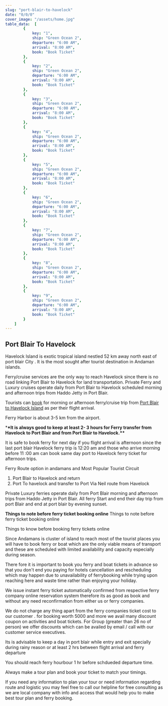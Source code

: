 ```yaml
---
slug: "port-blair-to-havelock"
date: "0/0/0"
cover_image: "/assets/home.jpg"
table_data:  [
		{
			key: "1",
			ship: "Green Ocean 2",
			departure: "6:00 AM",
			arrival: "8:00 AM",
			book: "Book Ticket"
		},
		{
			key: "2",
			ship: "Green Ocean 2",
			departure: "6:00 AM",
			arrival: "8:00 AM",
			book: "Book Ticket"
		},
		{
			key: "3",
			ship: "Green Ocean 2",
			departure: "6:00 AM",
			arrival: "8:00 AM",
			book: "Book Ticket"
		},
		{
			key: "4",
			ship: "Green Ocean 2",
			departure: "6:00 AM",
			arrival: "8:00 AM",
			book: "Book Ticket"
		},
		{
			key: "5",
			ship: "Green Ocean 2",
			departure: "6:00 AM",
			arrival: "8:00 AM",
			book: "Book Ticket"
		},
		{
			key: "6",
			ship: "Green Ocean 2",
			departure: "6:00 AM",
			arrival: "8:00 AM",
			book: "Book Ticket"
		},
		{
			key: "7",
			ship: "Green Ocean 2",
			departure: "6:00 AM",
			arrival: "8:00 AM",
			book: "Book Ticket"
		},
		{
			key: "8",
			ship: "Green Ocean 2",
			departure: "6:00 AM",
			arrival: "8:00 AM",
			book: "Book Ticket"
		},
		{
			key: "9",
			ship: "Green Ocean 2",
			departure: "6:00 AM",
			arrival: "8:00 AM",
			book: "Book Ticket"
		}
	]
---
```


## Port Blair To Havelock

Havelock Island is exotic tropical island nestled 52 km away north east of port
blair City . It is the most sought after tourist destination in Andaman islands.

Ferry/cruise services are the only way to reach Havelock since there is no road
linking Port Blair to Havelock for land transportation. Private Ferry and Luxury
cruises operate daily from Port Blair to Havelock scheduled morning and
afternoon trips from Haddo Jetty in Port Blair.

Tourists can [book](https://ferrybooking.in/book/ferry-booking.php) for morning
or afternoon ferry/cruise trip from
[Port Blair to Havelock Island](https://ferrybooking.in/book/ferry-booking.php)
as per their flight arrival.

Ferry Harbor is about 3-5 km from the airport.

\***\*It is always good to keep at least 2- 3 hours for Ferry transfer from
Havelock to Port Blair and from Port Blair to Havelock.\*\***

It is safe to book ferry for next day if you flight arrival is afternoon since
the last port blair Havelock ferry trip is 12:20 am and those who arrive morning
before 11 :00 am can book same day port to Havelock ferry ticket for afternoon
trips.

Ferry Route option in andamans and Most Popular Tourist Circuit

1.  Port Blair to Havelock and return
2.  Port To havelock and transfer to Port Via Neil route from Havelock

Private Luxury ferries operate daily from Port Blair morning and afternoon trips
from Haddo Jetty in Port Blair. All ferry Start and end their day trip from port
Blair and end at port blair by evening sunset.

**Things to note before ferry ticket booking online** Things to note before
ferry ticket booking online

Things to know before booking ferry tickets online

Since Andamans is cluster of island to reach most of the tourist places you will
have to book ferry or boat which are the only viable means of transport and
these are scheduled with limited availability and capacity especially during
season.

There fore it is important to book you ferry and boat tickets in advance so that
you don't end you paying for hotels cancellation and rescheduling which may
happen due to unavailability of ferrybooking while trying upon reaching here and
waste time rather than enjoying your holiday.

We issue instant ferry ticket automatically confirmed from respective ferry
company online reservation system therefore its as good as book and without any
need reconfirmation from either us or ferry companies.

We do not charge any thing apart from the ferry companies ticket cost to our
customer . for booking worth 5000 and more we avail many discount coupon on
activities and boat tickets. For Group (greater than 26 no of person) we offer
discounts which can be availed by email / call with our customer service
executives.

Its is advisable to keep a day in port blair while entry and exit specially
during rainy reason or at least 2 hrs between flight arrival and ferry departure

You should reach ferry hourbour 1 hr before schdueded departure time.

Always make a tour plan and book your ticket to match your timings.

If you need any information to plan your tour or need information regarding
route and logistic you may feel free to call our helpline for free consulting as
we are local company with info and access that would help you to make best tour
plan and ferry booking.
